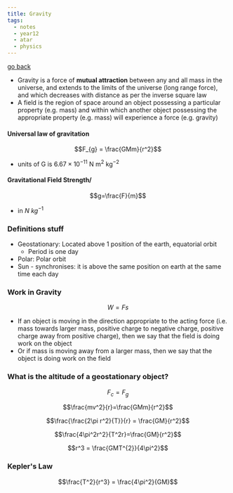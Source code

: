 ```yaml
---
title: Gravity
tags:
  - notes
  - year12
  - atar
  - physics
---
```


[go back](12Subjects/12Physics.md)

- Gravity is a force of **mutual attraction** between any and all mass in the universe, and extends to the limits of the universe (long range force), and which decreases with distance as per the inverse square law
- A field is the region of space around an object possessing a particular property (e.g. mass) and within which another object possessing the appropriate property (e.g. mass) will experience a force (e.g. gravity)

#### Universal law of gravitation

$$F_{g} = \frac{GMm}{r^2}$$

- units of G is $6.67 \times 10^{-11} \text{ N m}^{2} \text{ kg}^{-2}$

#### Gravitational Field Strength/
$$g=\frac{F}{m}$$

- in $N\ kg^{-1}$


### Definitions stuff
- Geostationary: Located above 1 position of the earth, equatorial orbit
	- Period is one day
- Polar: Polar orbit
- Sun - synchronises: it is above the same position on earth at the same time each day

### Work in Gravity


$$W=Fs$$


- If an object is moving in the direction appropriate to the acting force (i.e. mass towards larger mass, positive charge to negative charge, positive charge away from positive charge), then we say that the field is doing work on the object
- Or if mass is moving away from a larger mass, then we say that the object is doing work on the field

### What is the altitude of a geostationary object?
$$F_{c} = F_{g}$$


$$\frac{mv^2}{r}=\frac{GMm}{r^2}$$


$$\frac{\frac{2\pi r^2}{T}}{r} = \frac{GM}{r^2}$$


$$\frac{4\pi^2r^2}{T^2r}=\frac{GM}{r^2}$$

$$r^3 = \frac{GMT^{2}}{4\pi^2}$$



### Kepler's Law
$$\frac{T^2}{r^3} = \frac{4\pi^2}{GM}$$
